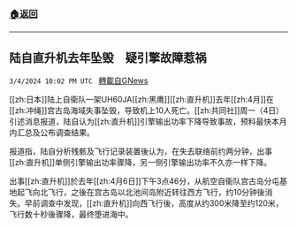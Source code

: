 ###  [:house:返回](README.md)
---


## 陆自直升机去年坠毁　疑引擎故障惹祸
`3/4/2024 10:02 PM UTC ` [轉載自GNews](https://gnews.org/articles/2364805)

[[zh:日本]]陆上自衞队一架UH60JA[[zh:黑鹰]][[zh:直升机]]去年[[zh:4月]]在[[zh:冲绳]]宫古岛海域失事坠毁，导致机上10人死亡。[[zh:共同社]]周一（4日）引述消息报道，陆自认为[[zh:直升机]]引擎输出功率下降导致事故，预料最快本月内汇总及公布调查结果。

报道指，陆自分析残骸及飞行记录装置後认为，在失去联络前约两分钟，出事[[zh:直升机]]单侧引擎输出功率骤降，另一侧引擎输出功率不久亦一样下降。

出事[[zh:直升机]]於去年[[zh:4月6日]]下午3点46分，从航空自衞队宫古岛分屯基地起飞向北飞行，之後在宫古岛以北池间岛附近转往西方飞行，约10分钟後消失。早前调查中发现，[[zh:直升机]]向西飞行後，高度从约300米降至约120米，飞行数十秒後骤降，最终堕进海中。
